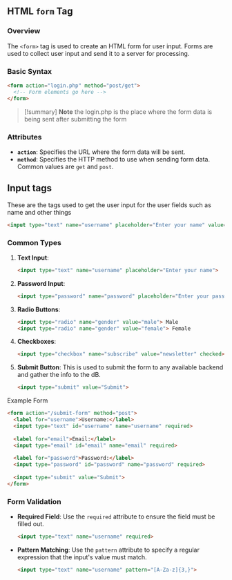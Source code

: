 ## HTML `form` Tag

### Overview
The `<form>` tag is used to create an HTML form for user input. Forms are used to collect user input and send it to a server for processing.

### Basic Syntax
```html
<form action="login.php" method="post/get">
  <!-- Form elements go here -->
</form>
```

>[!summary] **Note**
>the login.php is the place where the form data is being sent after submitting the form

### Attributes

- **`action`**: Specifies the URL where the form data will be sent.
- **`method`**: Specifies the HTTP method to use when sending form data. Common values are `get` and `post`.

## Input tags
These are the tags used to get the user input for the user fields such as name and other things
 ```html 
 <input type="text" name="username" placeholder="Enter your name" value="Rohit George">
```
### Common Types

1. **Text Input**:
   ```html
   <input type="text" name="username" placeholder="Enter your name">
   ```

2. **Password Input**:
   ```html
   <input type="password" name="password" placeholder="Enter your password">
   ```

3. **Radio Buttons**:
   ```html
   <input type="radio" name="gender" value="male"> Male
   <input type="radio" name="gender" value="female"> Female
   ```

4. **Checkboxes**:
   ```html
   <input type="checkbox" name="subscribe" value="newsletter" checked> Subscribe to newsletter
   ```

5. **Submit Button**:
This is used to submit the form to any available backend and gather the info to the dB.

   ```html
   <input type="submit" value="Submit">
   ```

Example Form
```html
<form action="/submit-form" method="post">
  <label for="username">Username:</label>
  <input type="text" id="username" name="username" required>
  
  <label for="email">Email:</label>
  <input type="email" id="email" name="email" required>
  
  <label for="password">Password:</label>
  <input type="password" id="password" name="password" required>
  
  <input type="submit" value="Submit">
</form>
```

### Form Validation

- **Required Field**: Use the `required` attribute to ensure the field must be filled out.
  ```html
  <input type="text" name="username" required>
  ```

- **Pattern Matching**: Use the `pattern` attribute to specify a regular expression that the input's value must match.
  ```html
  <input type="text" name="username" pattern="[A-Za-z]{3,}">
  ```

